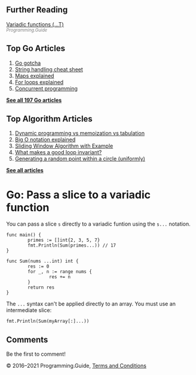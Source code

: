 



## Further Reading

[Variadic functions (...T)](variadic-function.html)  
<span style="color: grey; font-style: italic; font-size: smaller">Programming.Guide</span>

## Top Go Articles

1.  [Go gotcha](go-gotcha.html)
2.  [String handling cheat sheet](string-functions-reference-cheat-sheet.html)
3.  [Maps explained](maps-explained.html)
4.  [For loops explained](for-loop.html)
5.  [Concurrent programming](go-concurrency-tutorial.html)

[**See all 197 Go articles**](index.html)



## Top Algorithm Articles

1.  [Dynamic programming vs memoization vs tabulation](../dynamic-programming-vs-memoization-vs-tabulation.html)
2.  [Big O notation explained](../big-o-notation-explained.html)
3.  [Sliding Window Algorithm with Example](../sliding-window-example.html)
4.  [What makes a good loop invariant?](../what-makes-a-good-loop-invariant.html)
5.  [Generating a random point within a circle (uniformly)](../random-point-within-circle.html)

[**See all articles**](../index.html)

# Go: Pass a slice to a variadic function

You can pass a slice `s` directly to a variadic funtion using the `s...` notation.

    func main() {
            primes := []int{2, 3, 5, 7}
            fmt.Println(Sum(primes...)) // 17
    }

    func Sum(nums ...int) int {
            res := 0
            for _, n := range nums {
                    res += n
            }
            return res
    }

The `...` syntax can't be applied directly to an array. You must use an intermediate slice:

    fmt.Println(Sum(myArray[:]...))

## Comments

Be the first to comment!

© 2016–2021 Programming.Guide, [Terms and Conditions](../terms-and-conditions.html)
